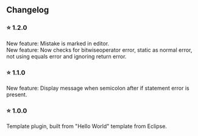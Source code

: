 ## Changelog 

### :star: 1.2.0 
New feature: Mistake is marked in editor.  
New feature: Now checks for bitwiseoperator error, static as normal error, not using equals error and ignoring return error.

### :star: 1.1.0 
New feature: Display message when semicolon after if statement error is present. 

### :star: 1.0.0 
Template plugin, built from "Hello World" template from Eclipse.

